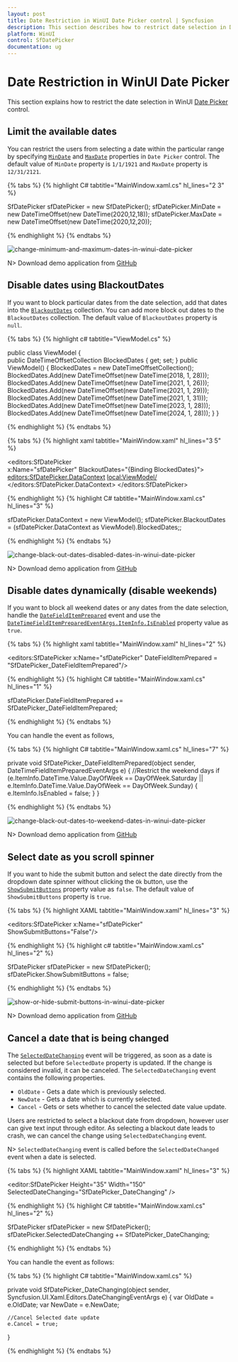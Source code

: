 ```yaml
---
layout: post
title: Date Restriction in WinUI Date Picker control | Syncfusion
description: This section describes how to restrict date selection in Date Picker (SfDatePicker) control in WinUI applications.
platform: WinUI
control: SfDatePicker
documentation: ug
---
```


# Date Restriction in WinUI Date Picker

This section explains how to restrict the date selection in WinUI [Date Picker](https://help.syncfusion.com/cr/winui/Syncfusion.UI.Xaml.Editors.SfDatePicker.html) control.

## Limit the available dates

You can restrict the users from selecting a date within the particular range by specifying [`MinDate`](https://help.syncfusion.com/cr/winui/Syncfusion.UI.Xaml.Editors.SfDatePicker.html#Syncfusion_UI_Xaml_Editors_SfDatePicker_MinDate) and [`MaxDate`](https://help.syncfusion.com/cr/winui/Syncfusion.UI.Xaml.Editors.SfDatePicker.html#Syncfusion_UI_Xaml_Editors_SfDatePicker_MaxDate) properties in `Date Picker` control. The default value of `MinDate` property is `1/1/1921` and `MaxDate` property is `12/31/2121`.

{% tabs %}
{% highlight C# tabtitle="MainWindow.xaml.cs" hl_lines="2 3" %}

SfDatePicker sfDatePicker = new SfDatePicker();
sfDatePicker.MinDate = new DateTimeOffset(new DateTime(2020,12,18));
sfDatePicker.MaxDate = new DateTimeOffset(new DateTime(2020,12,20));

{% endhighlight  %}
{% endtabs %}

![change-minimum-and-maximum-dates-in-winui-date-picker](Images/getting-started/change-minimum-and-maximum-dates-in-winui-date-picker.png)

N> Download demo application from [GitHub](https://github.com/SyncfusionExamples/syncfusion-winui-tools-datepicker-examples/blob/main/Samples/DateRestriction)

## Disable dates using BlackoutDates

If you want to block particular dates from the date selection, add that dates into the [`BlackoutDates`](https://help.syncfusion.com/cr/winui/Syncfusion.UI.Xaml.Editors.SfDatePicker.html#Syncfusion_UI_Xaml_Editors_SfDatePicker_BlackoutDates) collection. You can add more block out dates to the `BlackoutDates` collection. The default value of `BlackoutDates` property is `null`.

{% tabs %}
{% highlight c# tabtitle="ViewModel.cs" %}

public class ViewModel
{       
    public DateTimeOffsetCollection BlockedDates { get; set; }
    public ViewModel()
    {
        BlockedDates = new DateTimeOffsetCollection();
        BlockedDates.Add(new DateTimeOffset(new DateTime(2018, 1, 28)));
        BlockedDates.Add(new DateTimeOffset(new DateTime(2021, 1, 26)));
        BlockedDates.Add(new DateTimeOffset(new DateTime(2021, 1, 29)));
        BlockedDates.Add(new DateTimeOffset(new DateTime(2021, 1, 31)));
        BlockedDates.Add(new DateTimeOffset(new DateTime(2023, 1, 28)));
        BlockedDates.Add(new DateTimeOffset(new DateTime(2024, 1, 28)));
    }
}

{% endhighlight  %}
{% endtabs %}

{% tabs %}
{% highlight xaml tabtitle="MainWindow.xaml" hl_lines="3 5" %}

<editors:SfDatePicker  
                      x:Name="sfDatePicker"
                      BlackoutDates="{Binding BlockedDates}">
    <editors:SfDatePicker.DataContext>
        <local:ViewModel/>
    </editors:SfDatePicker.DataContext>
</editors:SfDatePicker>

{% endhighlight  %}
{% highlight C# tabtitle="MainWindow.xaml.cs" hl_lines="3" %}

sfDatePicker.DataContext = new ViewModel();
sfDatePicker.BlackoutDates = (sfDatePicker.DataContext as ViewModel).BlockedDates;;

{% endhighlight  %}
{% endtabs %}

![change-black-out-dates-disabled-dates-in-winui-date-picker](Images/getting-started/change-black-out-dates-disabled-dates-in-winui-date-picker.png)

N> Download demo application from [GitHub](https://github.com/SyncfusionExamples/syncfusion-winui-tools-datepicker-examples/blob/main/Samples/ViewAndItemCustomization)

## Disable dates dynamically (disable weekends)

If you want to block all weekend dates or any dates from the date selection, handle the [`DateFieldItemPrepared`](https://help.syncfusion.com/cr/winui/Syncfusion.UI.Xaml.Editors.SfDatePicker.html#Syncfusion_UI_Xaml_Editors_SfDatePicker_DateFieldItemPrepared) event and use the [`DateTimeFieldItemPreparedEventArgs.ItemInfo.IsEnabled`](https://help.syncfusion.com/cr/winui/Syncfusion.UI.Xaml.Editors.DateTimeFieldItemPreparedEventArgs.html#Syncfusion_UI_Xaml_Editors_DateTimeFieldItemPreparedEventArgs_ItemInfo) property value as `true`.

{% tabs %}
{% highlight xaml tabtitle="MainWindow.xaml" hl_lines="2" %}

<editors:SfDatePicker x:Name="sfDatePicker" 
                      DateFieldItemPrepared = "SfDatePicker_DateFieldItemPrepared"/>

{% endhighlight  %}
{% highlight C# tabtitle="MainWindow.xaml.cs" hl_lines="1" %}

sfDatePicker.DateFieldItemPrepared += SfDatePicker_DateFieldItemPrepared;

{% endhighlight  %}
{% endtabs %}

You can handle the event as follows,

{% tabs %}
{% highlight C# tabtitle="MainWindow.xaml.cs" hl_lines="7" %}

private void SfDatePicker_DateFieldItemPrepared(object sender, DateTimeFieldItemPreparedEventArgs e)
{
    //Restrict the weekend days
    if (e.ItemInfo.DateTime.Value.DayOfWeek == DayOfWeek.Saturday ||
            e.ItemInfo.DateTime.Value.DayOfWeek == DayOfWeek.Sunday)
    {
        e.ItemInfo.IsEnabled = false;
    }
}

{% endhighlight  %}
{% endtabs %}

![change-black-out-dates-to-weekend-dates-in-winui-date-picker](Images/getting-started/change-black-out-dates-to-weekend-dates-in-winui-date-picker.png)

N> Download demo application from [GitHub](https://github.com/SyncfusionExamples/syncfusion-winui-tools-datepicker-examples/blob/main/Samples/DateRestriction)

## Select date as you scroll spinner

If you want to hide the submit button and select the date directly from the dropdown date spinner without clicking the `Ok` button, use the [`ShowSubmitButtons`](https://help.syncfusion.com/cr/winui/Syncfusion.UI.Xaml.Editors.SfDropDownBase.html#Syncfusion_UI_Xaml_Editors_SfDropDownBase_ShowSubmitButtons) property value as `false`. The default value of `ShowSubmitButtons` property is `true`.

{% tabs %}
{% highlight XAML tabtitle="MainWindow.xaml" hl_lines="3" %}

<editors:SfDatePicker 
                      x:Name="sfDatePicker"
                      ShowSubmitButtons="False"/>

{% endhighlight %}
{% highlight c# tabtitle="MainWindow.xaml.cs" hl_lines="2" %}

SfDatePicker sfDatePicker = new SfDatePicker();
sfDatePicker.ShowSubmitButtons = false;

{% endhighlight %}
{% endtabs %}

![show-or-hide-submit-buttons-in-winui-date-picker](Images/getting-started/show-or-hide-submit-buttons-in-winui-date-picker.gif)

N> Download demo application from [GitHub](https://github.com/SyncfusionExamples/syncfusion-winui-tools-datepicker-examples/blob/main/Samples/ViewAndItemCustomization)

## Cancel a date that is being changed

The [`SelectedDateChanging`](https://help.syncfusion.com/cr/winui/Syncfusion.UI.Xaml.Editors.SfDatePicker.html#Syncfusion_UI_Xaml_Editors_SfDatePicker_SelectedDateChanging) event will be triggered, as soon as a date is selected but before `SelectedDate` property is updated. If the change is considered invalid, it can be canceled. The `SelectedDateChanging` event contains the following properties.

* `OldDate` - Gets a date which is previously selected.
* `NewDate` - Gets a date which is currently selected.
* `Cancel` - Gets or sets whether to cancel the selected date value update.

Users are restricted to select a blackout date from dropdown, however user can give text input through editor. As selecting a blackout date leads to crash, we can cancel the change using `SelectedDateChanging` event.

N> `SelectedDateChanging` event is called before the `SelectedDateChanged` event when a date is selected.

{% tabs %}
{% highlight XAML tabtitle="MainWindow.xaml" hl_lines="3" %}

<editor:SfDatePicker Height="35" 
                     Width="150" 
                     SelectedDateChanging="SfDatePicker_DateChanging" />

{% endhighlight %}
{% highlight C# tabtitle="MainWindow.xaml.cs" hl_lines="2" %}

SfDatePicker sfDatePicker = new SfDatePicker();
sfDatePicker.SelectedDateChanging += SfDatePicker_DateChanging;

{% endhighlight %}
{% endtabs %}

You can handle the event as follows:

{% tabs %}
{% highlight C# tabtitle="MainWindow.xaml.cs" %}

 private void SfDatePicker_DateChanging(object sender, Syncfusion.UI.Xaml.Editors.DateChangingEventArgs e)
{
    var OldDate = e.OldDate;
    var NewDate = e.NewDate;

    //Cancel Selected date update
    e.Cancel = true;
}

{% endhighlight %}
{% endtabs %}